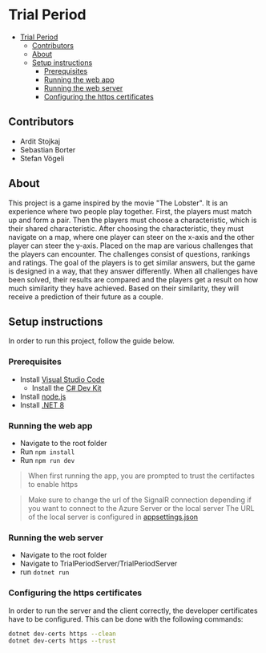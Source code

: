 # Trial Period
- [Trial Period](#trial-period)
  - [Contributors](#contributors)
  - [About](#about)
  - [Setup instructions](#setup-instructions)
    - [Prerequisites](#prerequisites)
    - [Running the web app](#running-the-web-app)
    - [Running the web server](#running-the-web-server)
    - [Configuring the https certificates](#configuring-the-https-certificates)


## Contributors
- Ardit Stojkaj
- Sebastian Borter
- Stefan Vögeli

## About
This project is a game inspired by the movie "The Lobster". It is an experience where two people play together. First, the players must match up and form a pair. Then the players must choose a characteristic, which is their shared characteristic. After choosing the characteristic, they must navigate on a map, where one player can steer on the x-axis and the other player can steer the y-axis. Placed on the map are various challenges that the players can encounter. The challenges consist of questions, rankings and ratings. The goal of the players is to get similar answers, but the game is designed in a way, that they answer differently. When all challenges have been solved, their results are compared and the players get a result on how much similarity they have achieved. Based on their similarity, they will receive a prediction of their future as a couple.

## Setup instructions
In order to run this project, follow the guide below.

### Prerequisites
- Install [Visual Studio Code](https://code.visualstudio.com/)
  - Install the [C# Dev Kit](https://learn.microsoft.com/en-us/visualstudio/subscriptions/vs-c-sharp-dev-kit)
- Install [node.js](https://nodejs.org/en)
- Install [.NET 8](https://dotnet.microsoft.com/en-us/download/dotnet/8.0)

### Running the web app
- Navigate to the root folder
- Run `npm install`
- Run `npm run dev`

> When first running the app, you are prompted to trust the certifactes to enable https

> Make sure to change the url of the SignalR connection depending if you want to connect to the Azure Server or the local server
> The URL of the local server is configured in [appsettings.json](./TrialPeriodServer/TrialPeriodServer/appsettings.json)

### Running the web server
- Navigate to the root folder
- Navigate to TrialPeriodServer/TrialPeriodServer
- run `dotnet run`

### Configuring the https certificates
In order to run the server and the client correctly, the developer certificates have to be configured. This can be done with the following commands:
```sh
dotnet dev-certs https --clean
dotnet dev-certs https --trust
```